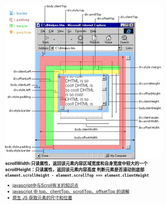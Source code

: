![](./h.jpg)
**scrollWidth:只读属性，返回该元素内容区域宽度和自身宽度中较大的一个**
**scrollHeight：只读属性，返回该元素内容高度** 
**判断元素是否滚动到底部 `element.scrollHeight - element.scrollTop === element.clientHeight`**
-   [javascript中与Scroll有关的知识点 ](https://github.com/hehongwei44/my-blog/issues/207)
-   [javascript 中 top、clientTop、scrollTop、offsetTop 的讲解](https://segmentfault.com/a/1190000007687940)
-   [原生 JS 获取元素的尺寸和位置](https://www.cnblogs.com/trlanfeng/archive/2012/11/04/2753280.html)
